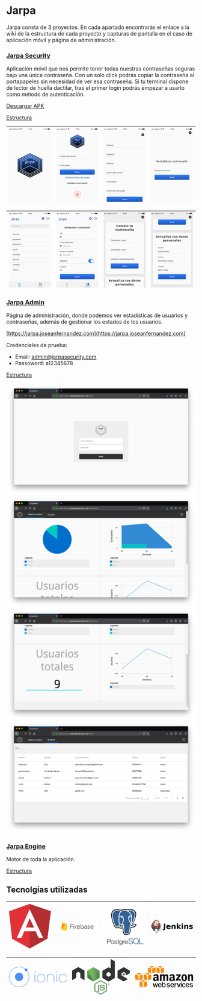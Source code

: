 # Jarpa

Jarpa consta de 3 proyectos.
En cada apartado encontrarás el enlace a la wiki de la estructura de cada proyecto y capturas de pantalla en el caso de aplicación móvil y página de administración.

### [Jarpa Security](https://github.com/joseanfernandez/jarpa-security) 
Aplicación móvil que nos permite tener todas nuestras contraseñas seguras bajo una única contraseña.
Con un solo click podrás copiar la contraseña al portapapeles sin necesidad de ver esa contraseña.
Si tu terminal dispone de lector de huella dactilar, tras el primer login podrás empezar a usarlo como método de autenticación.

[Descargar APK](https://github.com/joseanfernandez/Jarpa/raw/master/Jarpa.apk)

[Estructura](https://github.com/joseanfernandez/Jarpa/wiki/Jarpa-Security)


|<img src="screenshots/splashscreen.PNG" alt="Imagen no disponible">|<img src="screenshots/login.PNG" alt="Imagen no disponible">|<img src="screenshots/register.PNG" alt="Imagen no disponible" >|<img src="screenshots/forgotPassword.PNG" alt="Imagen no disponible">|
|----------|----------|----------|----------|

|<img src="screenshots/list.PNG" alt="Imagen no disponible">|<img src="screenshots/generator.PNG" alt="Imagen no disponible" >|<img src="screenshots/settings1.PNG" alt="Imagen no disponible">|<img src="screenshots/settings2.PNG" alt="Imagen no disponible">|
|----------|----------|----------|----------|
### [Jarpa Admin](https://github.com/joseanfernandez/jarpa-admin)
Página de administración, donde podemos ver estadísticas de usuarios y contraseñas, además de gestionar los estados de los usuarios.


[https://jarpa.joseanfernandez.com](https://jarpa.joseanfernandez.com)

Credenciales de prueba:
* Email: admin@jarpasecurity.com 
* Passoword: a12345678
  
[Estructura](https://github.com/joseanfernandez/Jarpa/wiki/Jarpa-Admin)

<img src="screenshots/admin/login.png" alt="Imagen no disponible">
<img src="screenshots/admin/dashboard1.png" alt="Imagen no disponible" >
<img src="screenshots/admin/dashboard2.png" alt="Imagen no disponible">
<img src="screenshots/admin/users.png" alt="Imagen no disponible">

### [Jarpa Engine](https://github.com/joseanfernandez/jarpa-engine)
Motor de toda la aplicación.

[Estructura](https://github.com/joseanfernandez/Jarpa/wiki/Jarpa-Engine)


## Tecnolgías utilizadas


|<img src="logos/angular.png" alt="Imagen no disponible" width="250">|<img src="logos/firebase2.png" alt="Imagen no disponible" width="250">|<img src="logos/postgresql.png" alt="Imagen no disponible" width="250">|<img src="logos/jenkins2.png" alt="Imagen no disponible" width="250">|
|----------|----------|----------|----------|

|<img src="logos/ionic.png" alt="Imagen no disponible" width="300">|<img src="logos/node.png" alt="Imagen no disponible" width="300">|<img src="logos/aws.png" alt="Imagen no disponible" width="300">|
|----------|----------|----------|
